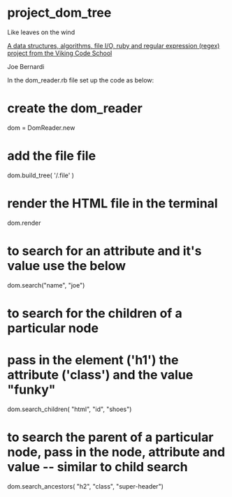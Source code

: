 # project_dom_tree
Like leaves on the wind

[A data structures, algorithms, file I/O, ruby and regular expression (regex) project from the Viking Code School](http://www.vikingcodeschool.com)


Joe Bernardi

In the dom_reader.rb file set up the code as below:

# create the dom_reader
dom = DomReader.new
# add the file file
dom.build_tree( '/.file' )

# render the HTML file in the terminal
dom.render

# to search for an attribute and it's value use the below
dom.search("name", "joe")

# to search for the children of a particular node
# pass in the element ('h1') the attribute ('class') and the value "funky"
dom.search_children( "html", "id", "shoes")

# to search the parent of a particular node, pass in the node, attribute and value -- similar to child search
dom.search_ancestors( "h2", "class", "super-header")